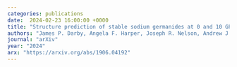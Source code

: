```yaml
---
categories: publications
date:  2024-02-23 16:00:00 +0000
title: "Structure prediction of stable sodium germanides at 0 and 10 GPa"
authors: "James P. Darby, Angela F. Harper, Joseph R. Nelson, Andrew J. Morris"
journal: "arXiv"
year: "2024"
arx: "https://arxiv.org/abs/1906.04192"
---
```

